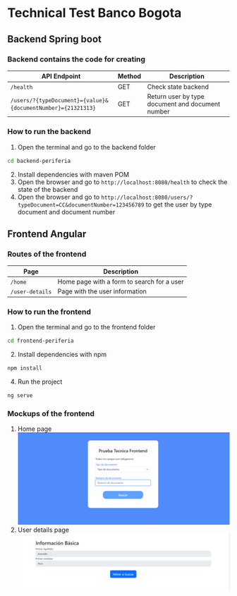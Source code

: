 # Technical Test Banco Bogota

## Backend Spring boot

### Backend contains the code for creating

| API Endpoint                                                 | Method | Description                                      |
|--------------------------------------------------------------|--------|--------------------------------------------------|
| `/health`                                                    | GET    | Check state backend                              | 
| `/users/?{typeDocument}={value}&{documentNumber}={21321313}` | GET    | Return user by type document and document number |

### How to run the backend

1. Open the terminal and go to the backend folder
```bash
cd backend-periferia
```
2. Install dependencies with maven POM
3. Open the browser and go to `http://localhost:8080/health` to check the state of the backend
4. Open the browser and go to `http://localhost:8080/users/?typeDocument=CC&documentNumber=123456789` to get the user by type document and document number

## Frontend Angular

### Routes of the frontend

| Page            | Description                                      |
|-----------------|--------------------------------------------------|
| `/home`         | Home page with a form to search for a user       |
| `/user-details` | Page with the user information                   |

### How to run the frontend

1. Open the terminal and go to the frontend folder
```bash
cd frontend-periferia
```
2. Install dependencies with npm 
```bash
npm install
```
4. Run the project
```bash
ng serve
```

### Mockups of the frontend

1. Home page
![img.png](images-mockups/home.png)
2. User details page
![img_1.png](images-mockups/user-detail.png)
